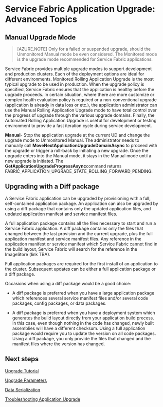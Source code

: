 <properties
   pageTitle="Service Fabric Application Upgrade: Advanced Topics"
   description="This article covers some advanced topics pertaining to upgrading a Service Fabric application."
   services="service-fabric"
   documentationCenter=".net"
   authors="mani-ramaswamy"
   manager="samgeo"
   editor=""/>

<tags
   ms.service="service-fabric"
   ms.devlang="dotnet"
   ms.topic="article"
   ms.tgt_pltfrm="NA"
   ms.workload="NA"
   ms.date="07/17/2015"
   ms.author="subramar"/>

# Service Fabric Application Upgrade: Advanced Topics

## Manual Upgrade Mode

> [AZURE.NOTE] Only for a failed or suspended upgrade, should the Unmonitored Manual mode be even considered. The Monitored mode is the upgrade mode recommended for Service Fabric applications.

Service Fabric provides multiple upgrade modes to support development and production clusters. Each of the deployment options are ideal for different environments. Monitored Rolling Application Upgrade is the most typical upgrade to be used in production. When the upgrade policy is specified, Service Fabric ensures that the application is healthy before the upgrade proceeds. In certain situation, where there are more customize or complex health evaluation policy is required or a non-conventional upgrade (application is already in data loss or etc.), the application administrator can use the Manual Rolling Application Upgrade mode to have total control over the progress of upgrade through the various upgrade domains. Finally, the Automated Rolling Application Upgrade is useful for development or testing environment to provide a fast iteration cycle during service development.

**Manual**- Stop the application upgrade at the current UD and change the upgrade mode to Unmonitored Manual. The administrator needs to manually call **MoveNextApplicationUpgradeDomainAsync** to proceed with the upgrade or trigger a roll-back by initiating a new upgrade. Once the upgrade enters into the Manual mode, it stays in the Manual mode until a new upgrade is initiated. The **GetApplicationUpgradeProgressAsync**command returns FABRIC\_APPLICATION\_UPGRADE\_STATE\_ROLLING\_FORWARD\_PENDING.

## Upgrading with a Diff package

A Service Fabric application can be upgraded by provisioning with a full, self-contained application package. An application can also be upgraded by using a diff package that contains only the updated application files, and updated application manifest and service manifest files.

A full application package contains all the files necessary to start and run a Service Fabric application. A diff package contains only the files that changed between the last provision and the current upgrade, plus the full application manifest and service manifest files. Any reference in the application manifest or service manifest which Service Fabric cannot find in the build layout, Service Fabric will search for the reference in the ImageStore (link TBA).

Full application packages are required for the first install of an application to the cluster. Subsequent updates can be either a full application package or a diff package.

Occasions when using a diff package would be a good choice:

* A diff package is preferred when you have a large application package which references several service manifest files and/or several code packages, config packages, or data packages.

* A diff package is preferred when you have a deployment system which generates the build layout directly from your application build process. In this case, even though nothing in the code has changed, newly built assemblies will have a different checksum. Using a full application package would require you to update the version on all code packages. Using a diff package, you only provide the files that changed and the manifest files where the version has changed.

## Next steps

[Upgrade Tutorial](service-fabric-application-upgrade-tutorial.md)

[Upgrade Parameters](service-fabric-application-upgrade-parameters.md)

[Data Serialization](service-fabric-application-upgrade-data-serialization.md)

[Troubleshooting Application Upgrade](service-fabric-application-upgrade-troubleshooting.md)
 

